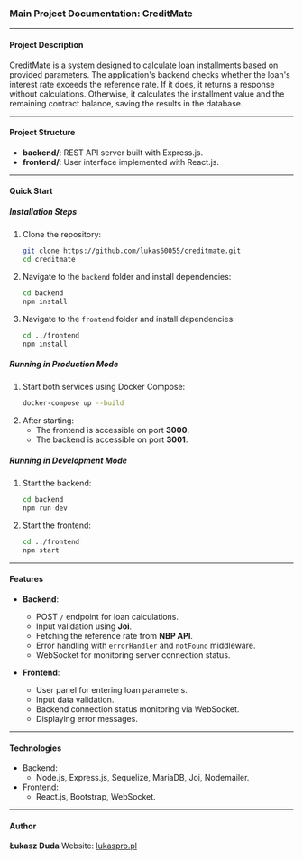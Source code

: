 ### Main Project Documentation: CreditMate

---

#### **Project Description**

CreditMate is a system designed to calculate loan installments based on provided parameters. The application's backend checks whether the loan's interest rate exceeds the reference rate. If it does, it returns a response without calculations. Otherwise, it calculates the installment value and the remaining contract balance, saving the results in the database.

---

#### **Project Structure**

- **backend/**: REST API server built with Express.js.
- **frontend/**: User interface implemented with React.js.

---

#### **Quick Start**

##### **Installation Steps**

1. Clone the repository:
   ```bash
   git clone https://github.com/lukas60055/creditmate.git
   cd creditmate
   ```
2. Navigate to the `backend` folder and install dependencies:
   ```bash
   cd backend
   npm install
   ```
3. Navigate to the `frontend` folder and install dependencies:
   ```bash
   cd ../frontend
   npm install
   ```

##### **Running in Production Mode**

1. Start both services using Docker Compose:
   ```bash
   docker-compose up --build
   ```
2. After starting:
   - The frontend is accessible on port **3000**.
   - The backend is accessible on port **3001**.

##### **Running in Development Mode**

1. Start the backend:
   ```bash
   cd backend
   npm run dev
   ```
2. Start the frontend:
   ```bash
   cd ../frontend
   npm start
   ```

---

#### **Features**

- **Backend**:

  - POST `/` endpoint for loan calculations.
  - Input validation using **Joi**.
  - Fetching the reference rate from **NBP API**.
  - Error handling with `errorHandler` and `notFound` middleware.
  - WebSocket for monitoring server connection status.

- **Frontend**:
  - User panel for entering loan parameters.
  - Input data validation.
  - Backend connection status monitoring via WebSocket.
  - Displaying error messages.

---

#### **Technologies**

- Backend:
  - Node.js, Express.js, Sequelize, MariaDB, Joi, Nodemailer.
- Frontend:
  - React.js, Bootstrap, WebSocket.

---

#### Author

**Łukasz Duda**
Website: [lukaspro.pl](https://lukaspro.pl/)
